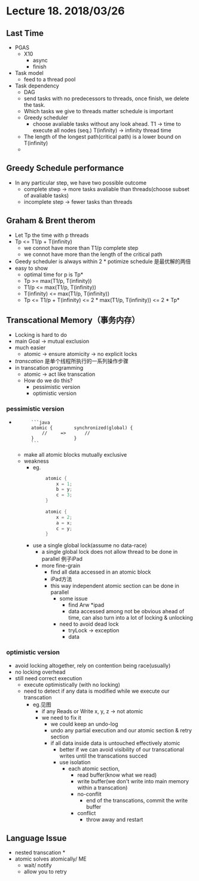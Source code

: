 # Lecture 18. 2018/03/26
## Last Time
* PGAS
    * X10
        * async
        * finish
* Task model
    * feed to a thread pool
* Task dependency
    * DAG
    * send tasks with no predecessors to threads, once finish, we delete the task.
    * Which tasks we give to threads matter schedule is important
    * Greedy scheduler
        * choose avaliable tasks without any look ahead.
    T1 -> time to execute all nodes (seq.)
    T(infinity) -> infinity thread time
    * The length of the longest path(critical path) is a lower bound on T(infinity)
    * 

## Greedy Schedule performance
* In any particular step, we have two possible outcome
    * complete stwp -> more tasks avaliable than threads(choose subset of avaliable tasks)
    * incomplete step -> fewer tasks than threads

## Graham & Brent therom
* Let Tp the time with p threads
* Tp <= T1/p + T(infinity)
    * we connot have more than T1/p complete step
    * we connot have more than the length of the critical path
* Geedy scheduler is always within 2 * potimize schedule 是最优解的两倍
* easy to show 
    * optimal time for p is Tp*
    * Tp >= max(T1/p, T(infinity))
    * T1/p <= max(T1/p, T(infinity))
    * T(infinity) <= max(T1/p, T(infinity))
    * Tp <= T1/p + T(infinity) <= 2 * max(T1/p, T(infinity))  <= 2 * Tp*

## Transcational Memory（事务内存）
* Locking is hard to do
* main Goal -> mutual exclusion
* much easier
    * atomic -> ensure atomicity -> no explicit locks
* *transcation*  是单个线程所执行的一系列操作步骤
* in transcation programming    
    * atomic -> act like transcation
    * How do we do this?
        * pessimistic version
        * optimistic version

### pessimistic version
* 
            ```java
            atomic {        synchronized(global) {
                //     =>       //
            }               }
            ```
    * make all atomic blocks mutually exclusive
    * weakness
        * eg.
        ```java
                atomic {
                    x = 1;
                    b = y;
                    c = 3;
                }
                
                atomic {
                    x = 2;
                    a = x;
                    c = y;
                }
        ```
        * use a single global lock(assume no data-race)
            * a single global lock does not allow thread to be done in parallel 例子iPad
            * more fine-grain
                * find all data accessed in an atomic block
                * iPad方法
                * this way independent atomic section can be done in parallel
                    * some issue
                        * find Arw
                            *ipad
                        * data accessed among not be obvious ahead of time, can also turn into a lot of locking & unlocking
                    * need to avoid dead lock
                        * tryLock -> exception
                        * data
### optimistic version
* avoid locking altogether, rely on contention being race(usually)
* no locking overhead
* still need correct execution
    * execute optimistically (with no locking)
    * need to detect if any data is modified while we execute our transcation
        * eg.见图
            * if any Reads or Write x, y, z -> not atomic
            * we need to fix it
                * we could keep an undo-log
                * undo any partial execution and our atomic section & retry section
                * if all data inside data is untouched effectively atomic
                    * better if we can avoid visibility of our transcational writes until the transcations succed
                    * use isolation
                        * each atomic section, 
                            * read buffer(know what we read)
                            * write buffer(we don't write into main memory within a transcation)
                            * no-conflit
                                * end of the transcations, commit the write buffer
                            * conflict
                                * throw away and restart
## Language Issue
* nested transcation
    * 
* atomic solves atomically/ ME
    * wait/ notify
    * allow you to retry
                
                